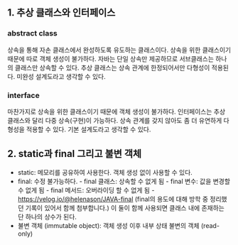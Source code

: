 ## 1. 추상 클래스와 인터페이스

### abstract class

상속을 통해 자손 클래스에서 완성하도록 유도하는 클래스이다. 상속을 위한 클래스이기 때문에 따로 객체 생성이 불가하다. 자바는 단일 상속만 제공하므로 서브클래스는 하나의 클래스만 상속할 수 있다. 추상 클래스는 상속 관계에 한정되어서만 다형성이 적용된다. 미완성 설계도라고 생각할 수 있다.

### interface

마찬가지로 상속을 위한 클래스이기 때문에 객체 생성이 불가하다. 인터페이스는 추상 클래스와 달리 다중 상속(구현)이 가능하다. 상속 관계를 갖지 않아도 좀 더 유연하게 다형성을 적용할 수 있다. 기본 설계도라고 생각할 수 있다.

## 2. static과 final 그리고 불변 객체

- static: 메모리를 공유하여 사용한다. 객체 생성 없이 사용할 수 있다.
- final: 수정 불가능하다. - final 클래스: 상속할 수 없게 됨 - final 변수: 값을 변경할 수 없게 됨 - final 메서드: 오버라이딩 할 수 없게 됨 - https://velog.io/@helenason/JAVA-final (final의 용도에 대해 방학 중 정리했던 기록이 있어서 함께 첨부합니다.)
  이 둘이 함께 사용되면 클래스 내에 존재하는 단 하나의 상수가 된다.
- 불변 객체 (immutable object): 객체 생성 이후 내부 상태 불변의 객체 (read-only)
